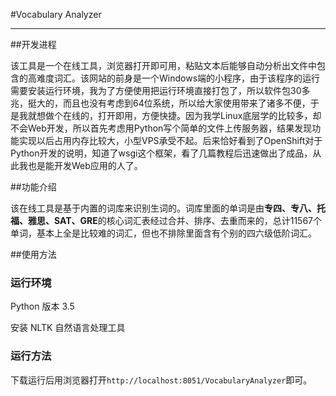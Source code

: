 #Vocabulary Analyzer

---

##开发进程

该工具是一个在线工具，浏览器打开即可用，粘贴文本后能够自动分析出文件中包含的高难度词汇。该网站的前身是一个Windows端的小程序，由于该程序的运行需要安装运行环境，我为了方便使用把运行环境直接打包了，所以软件包30多兆，挺大的，而且也没有考虑到64位系统，所以给大家使用带来了诸多不便，于是我就想做个在线的，打开即用，方便快捷。因为我学Linux底层学的比较多，却不会Web开发，所以首先考虑用Python写个简单的文件上传服务器，结果发现功能实现以后占用内存比较大，小型VPS承受不起。后来恰好看到了OpenShift对于Python开发的说明，知道了wsgi这个框架，看了几篇教程后迅速做出了成品，从此我也是能开发Web应用的人了。

##功能介绍

该在线工具是基于内置的词库来识别生词的。词库里面的单词是由**专四、专八、托福、雅思、SAT、GRE**的核心词汇表经过合并、排序、去重而来的，总计11567个单词，基本上全是比较难的词汇，但也不排除里面含有个别的四六级低阶词汇。

##使用方法

### 运行环境

Python 版本 3.5

安装 NLTK 自然语言处理工具

### 运行方法

下载运行后用浏览器打开`http://localhost:8051/VocabularyAnalyzer`即可。